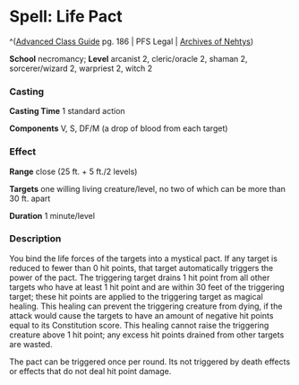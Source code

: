# Spell: Life Pact

^([Advanced Class Guide][ss-life-pact] pg. 186 | PFS Legal | [Archives of Nehtys][sn-life-pact])

**School** necromancy; **Level** arcanist 2, cleric/oracle 2, shaman 2, sorcerer/wizard 2, warpriest 2, witch 2

### Casting

**Casting Time** 1 standard action  

**Components** V, S, DF/M (a drop of blood from each target)

### Effect

**Range** close (25 ft. + 5 ft./2 levels)  

**Targets** one willing living creature/level, no two of which can be more than 30 ft. apart  

**Duration** 1 minute/level

### Description

You bind the life forces of the targets into a mystical pact. If any target is reduced to fewer than 0 hit points, that target automatically triggers the power of the pact. The triggering target drains 1 hit point from all other targets who have at least 1 hit point and are within 30 feet of the triggering target; these hit points are applied to the triggering target as magical healing. This healing can prevent the triggering creature from dying, if the attack would cause the targets to have an amount of negative hit points equal to its Constitution score. This healing cannot raise the triggering creature above 1 hit point; any excess hit points drained from other targets are wasted.  

The pact can be triggered once per round. Its not triggered by death effects or effects that do not deal hit point damage.

[ss-life-pact]: http://paizo.com/products/btpy978v
[sn-life-pact]: http://www.archivesofnethys.com/SpellDisplay.aspx?ItemName=Life%20Pact